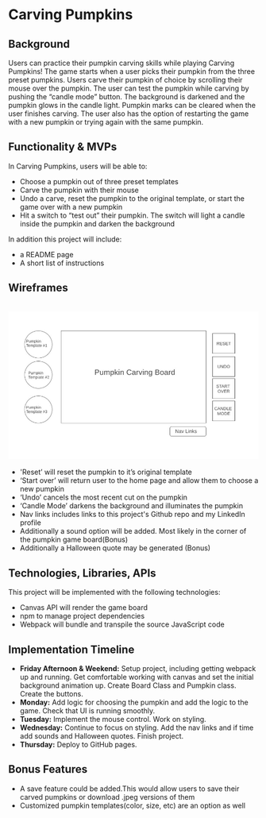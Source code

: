 # Carving Pumpkins
<h2>Background</h2>
<p> Users can practice their pumpkin carving skills
while playing Carving Pumpkins! The game starts when a user picks their pumpkin from the three preset pumpkins. Users carve their pumpkin of choice by scrolling their mouse over the pumpkin.  The user can test the pumpkin while carving by pushing the “candle mode” button.  The background is darkened and the pumpkin glows in the candle light. Pumpkin marks can be cleared when the user finishes carving. The user also has the option of restarting the game with a new pumpkin or trying again with the same pumpkin.</p>
<h2>Functionality & MVPs</h2>

<p>In Carving Pumpkins, users will be able to:
</p>
<ul>
  <li>Choose a pumpkin out of three preset templates</li>
  <li>Carve the pumpkin with their mouse</li>
  <li>Undo a carve, reset the pumpkin to the original template, or start the game over with a new pumpkin</li>
  <li>Hit a switch to “test out” their pumpkin. The switch will light a candle inside the pumpkin and darken the background 
</ul>
 <p>In addition this project will include:</p>
 <ul>
  <li>a README page </li>
  <li>A short list of instructions</li>
</ul>

<h2>Wireframes</h2>
<br>
<img src="pumpkin_graph2.jpeg">
<ul>

  <li>'Reset’ will reset the pumpkin to it’s original template</li>
  <li>‘Start over’ will return user to the home page and allow them to choose a new pumpkin</li>
  <li>‘Undo’ cancels the most recent cut on the pumpkin</li>
  <li>‘Candle Mode’ darkens the background and illuminates the pumpkin</li>
  <li>Nav links includes links to this project's Github repo and my LinkedIn profile</li>
  <li>Additionally a sound option will be added. Most likely in the corner of the pumpkin game board(Bonus)</li>
  <li>Additionally a Halloween quote may be generated (Bonus)</li>
</ul>
<h2>Technologies, Libraries, APIs</h2>
  <p>This project will be implemented with the following technologies:</p>
<ul>
  <li>Canvas API will render the game board</li>
  <li>npm to manage project dependencies</li>
  <li>Webpack will bundle and transpile the source JavaScript code</li>
</ul>
<h2>Implementation Timeline</h2>

<ul>
  <li><b>Friday Afternoon & Weekend:</b> Setup project, including getting webpack up and running. Get comfortable working with canvas and set the initial background animation up. Create Board Class and Pumpkin class.  Create the buttons.</li>
  <li><b>Monday:</b> Add logic for choosing the pumpkin and add the logic to the game. Check that UI is running smoothly.</li>
  <li><b>Tuesday:</b> Implement the mouse control. Work on styling.</li>
  <li><b>Wednesday:</b> Continue to focus on styling. Add the nav links and if time add sounds and Halloween quotes. Finish project.</li>
  <li><b>Thursday:</b> Deploy to GitHub pages.</li>
</ul>
<h2>Bonus Features</h2>
<ul>
<li>A save feature could be added.This would allow users to save their carved pumpkins or download .jpeg versions of them</li> 
<li>Customized pumpkin templates(color, size, etc) are an option as well
</li> 
</ul>
